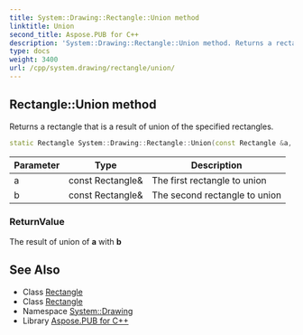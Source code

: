 ```yaml
---
title: System::Drawing::Rectangle::Union method
linktitle: Union
second_title: Aspose.PUB for C++
description: 'System::Drawing::Rectangle::Union method. Returns a rectangle that is a result of union of the specified rectangles in C++.'
type: docs
weight: 3400
url: /cpp/system.drawing/rectangle/union/
---
```

## Rectangle::Union method


Returns a rectangle that is a result of union of the specified rectangles.

```cpp
static Rectangle System::Drawing::Rectangle::Union(const Rectangle &a, const Rectangle &b)
```


| Parameter | Type | Description |
| --- | --- | --- |
| a | const Rectangle\& | The first rectangle to union |
| b | const Rectangle\& | The second rectangle to union |

### ReturnValue

The result of union of **a** with **b**

## See Also

* Class [Rectangle](../)
* Class [Rectangle](../)
* Namespace [System::Drawing](../../)
* Library [Aspose.PUB for C++](../../../)
